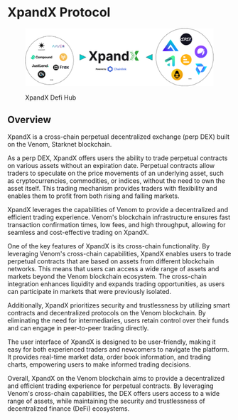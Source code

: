 # XpandX Protocol

<figure><img src=".gitbook/assets/XpandX hub - find the best lending and perp dex.png" alt=""><figcaption><p>XpandX Defi Hub</p></figcaption></figure>

## Overview

XpandX is a cross-chain perpetual decentralized exchange (perp DEX) built on the Venom, Starknet blockchain.&#x20;

As a perp DEX, XpandX offers users the ability to trade perpetual contracts on various assets without an expiration date. Perpetual contracts allow traders to speculate on the price movements of an underlying asset, such as cryptocurrencies, commodities, or indices, without the need to own the asset itself. This trading mechanism provides traders with flexibility and enables them to profit from both rising and falling markets.

XpandX leverages the capabilities of Venom to provide a decentralized and efficient trading experience. Venom's blockchain infrastructure ensures fast transaction confirmation times, low fees, and high throughput, allowing for seamless and cost-effective trading on XpandX.

One of the key features of XpandX is its cross-chain functionality. By leveraging Venom's cross-chain capabilities, XpandX enables users to trade perpetual contracts that are based on assets from different blockchain networks. This means that users can access a wide range of assets and markets beyond the Venom blockchain ecosystem. The cross-chain integration enhances liquidity and expands trading opportunities, as users can participate in markets that were previously isolated.

Additionally, XpandX prioritizes security and trustlessness by utilizing smart contracts and decentralized protocols on the Venom blockchain. By eliminating the need for intermediaries, users retain control over their funds and can engage in peer-to-peer trading directly.

The user interface of XpandX is designed to be user-friendly, making it easy for both experienced traders and newcomers to navigate the platform. It provides real-time market data, order book information, and trading charts, empowering users to make informed trading decisions.

Overall, XpandX on the Venom blockchain aims to provide a decentralized and efficient trading experience for perpetual contracts. By leveraging Venom's cross-chain capabilities, the DEX offers users access to a wide range of assets, while maintaining the security and trustlessness of decentralized finance (DeFi) ecosystems.
